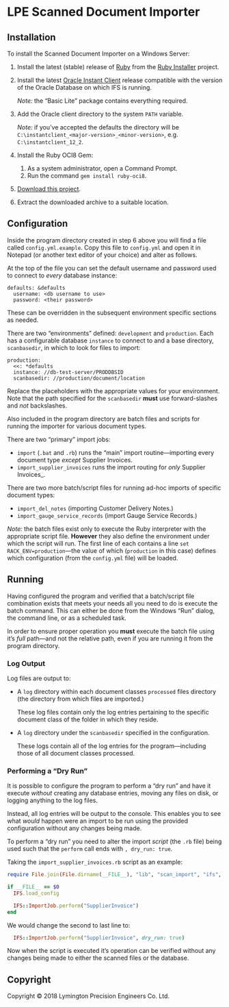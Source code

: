 LPE Scanned Document Importer
=================================

## Installation

To install the Scanned Document Importer on a Windows Server:

1. Install the latest (stable) release of [Ruby][ruby-lang] from the [Ruby
   Installer][ruby-inst] project.
2. Install the latest [Oracle Instant Client][ora-client] release compatible
   with the version of the Oracle Database on which IFS is running.

   _Note:_ the “Basic Lite” package contains everything required.
3. Add the Oracle client directory to the system `PATH` variable.

   _Note:_ if you’ve accepted the defaults the directory will be
   `C:\instantclient_<major-version>_<minor-version>`, e.g.
   `C:\instantclient_12_2`.
4. Install the Ruby OCI8 Gem:

   1. As a system administrator, open a Command Prompt.
   2. Run the command `gem install ruby-oci8`.
5. [Download this project][download].
6. Extract the downloaded archive to a suitable location.

[ruby-lang]: https://www.ruby-lang.org/en/
[ruby-inst]: https://rubyinstaller.org
[ora-client]: http://www.oracle.com/technetwork/database/database-technologies/instant-client/overview/index.html
[download]: https://github.com/lymingtonprecision/scanned-document-importer/archive/master.zip

## Configuration

Inside the program directory created in step 6 above you will find a file called `config.yml.example`.  Copy this file to `config.yml` and open it in Notepad (or another text editor of your choice) and alter as follows.

At the top of the file you can set the default username and password used to
connect to _every_ database instance:

    defaults: &defaults
      username: <db username to use>
      password: <their password>
      
These can be overridden in the subsequent environment specific sections as
needed.

There are two “environments” defined: `development` and `production`. Each has a
configurable database `instance` to connect to and a base directory,
`scanbasedir`, in which to look for files to import:

    production:
      <<: *defaults
      instance: //db-test-server/PRODDBSID
      scanbasedir: //production/document/location
      
Replace the placeholders with the appropriate values for your environment. Note
that the path specified for the `scanbasedir` **must** use forward-slashes and
_not_ backslashes.

Also included in the program directory are batch files and scripts for running
the importer for various document types.

There are two “primary” import jobs:

* `import` (`.bat` and `.rb`) runs the “main” import routine—importing every
  document type _except_ Supplier Invoices.
* `import_supplier_invoices` runs the import routing for _only_ Supplier
  Invoices_.
  
There are two more batch/script files for running ad-hoc imports of specific
document types:

* `import_del_notes` (importing Customer Delivery Notes.)
* `import_gauge_service_records` (import Gauge Service Records.)

_Note:_ the batch files exist only to execute the Ruby interpreter with the
appropriate script file. **However** they also define the environment under
which the script will run. The first line of each contains a line `set
RACK_ENV=production`—the value of which (`production` in this case) defines
which configuration (from the `config.yml` file) will be loaded.

## Running

Having configured the program and verified that a batch/script file combination
exists that meets your needs all you need to do is execute the batch command.
This can either be done from the Windows “Run” dialog, the command line, or as a
scheduled task.

In order to ensure proper operation you **must** execute the batch file using
it’s _full_ path—and not the relative path, even if you are running it from the
program directory.

### Log Output

Log files are output to:

* A `log` directory within each document classes `processed` files directory
  (the directory from which files are imported.)
  
  These log files contain only the log entries pertaining to the specific
  document class of the folder in which they reside.
* A `log` directory under the `scanbasedir` specified in the configuration.

  These logs contain all of the log entries for the program—including those of
  all document classes processed.

### Performing a “Dry Run”

It is possible to configure the program to perform a “dry run” and have it
execute _without_ creating any database entries, moving any files on disk, or
logging anything to the log files.

Instead, all log entries will be output to the console. This enables you to see
what _would_ happen were an import to be run using the provided configuration
without any changes being made.

To perform a “dry run” you need to alter the import _script_ (the `.rb` file)
being used such that the `perform` call ends with `, dry_run: true`.

Taking the `import_supplier_invoices.rb` script as an example:

```ruby
require File.join(File.dirname(__FILE__), "lib", "scan_import", "ifs", "import_job")

if __FILE__ == $0
  IFS.load_config

  IFS::ImportJob.perform("SupplierInvoice")
end
```

We would change the second to last line to:

```ruby
  IFS::ImportJob.perform("SupplierInvoice", dry_run: true)
```

Now when the script is executed it’s operation can be verified without any
changes being made to either the scanned files or the database.

## Copyright

Copyright © 2018 Lymington Precision Engineers Co. Ltd.
